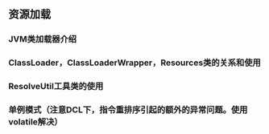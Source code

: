 ## 资源加载
### JVM类加载器介绍
### ClassLoader，ClassLoaderWrapper，Resources类的关系和使用
### ResolveUtil工具类的使用
### 单例模式（注意DCL下，指令重排序引起的额外的异常问题。使用volatile解决）